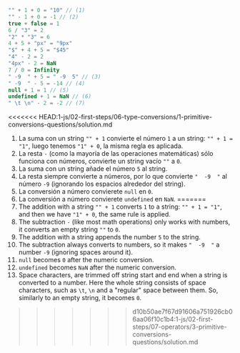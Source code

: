 
```js no-beautify
"" + 1 + 0 = "10" // (1)
"" - 1 + 0 = -1 // (2)
true + false = 1
6 / "3" = 2
"2" * "3" = 6
4 + 5 + "px" = "9px"
"$" + 4 + 5 = "$45"
"4" - 2 = 2
"4px" - 2 = NaN
7 / 0 = Infinity
" -9  " + 5 = " -9  5" // (3)
" -9  " - 5 = -14 // (4)
null + 1 = 1 // (5)
undefined + 1 = NaN // (6)
" \t \n" - 2 = -2 // (7)
```

<<<<<<< HEAD:1-js/02-first-steps/06-type-conversions/1-primitive-conversions-questions/solution.md
1. La suma con un string `"" + 1` convierte el número `1` a un string: `"" + 1 = "1"`, luego tenemos `"1" + 0`, la misma regla es aplicada.
2. La resta `-` (como la mayoría de las operaciones matemáticas) sólo funciona con números, convierte un string vacío `""` a `0`.
3. La suma con un string añade el número `5` al string.
4. La resta siempre convierte a números, por lo que convierte `"  -9  "` al número `-9` (ignorando los espacios alrededor del string).
5. La conversión a número convierete `null` en `0`.
6. La conversión a número convierete `undefined` en `NaN`.
=======
1. The addition with a string `"" + 1` converts `1` to a string: `"" + 1 = "1"`, and then we have `"1" + 0`, the same rule is applied.
2. The subtraction `-` (like most math operations) only works with numbers, it converts an empty string `""` to `0`.
3. The addition with a string appends the number `5` to the string.
4. The subtraction always converts to numbers, so it makes `"  -9  "` a number `-9` (ignoring spaces around it).
5. `null` becomes `0` after the numeric conversion.
6. `undefined` becomes `NaN` after the numeric conversion.
7. Space characters, are trimmed off string start and end when a string is converted to a number. Here the whole string consists of space characters, such as `\t`, `\n` and a "regular" space between them. So, similarly to an empty string, it becomes `0`.
>>>>>>> d10b50ae7f67d91606a751926cb06aa06f10c1b4:1-js/02-first-steps/07-operators/3-primitive-conversions-questions/solution.md
